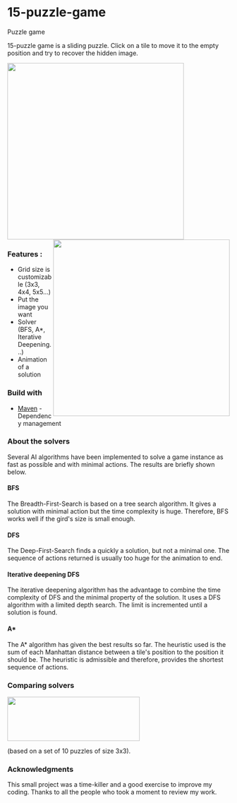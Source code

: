 # 15-puzzle-game
Puzzle game

15-puzzle game is a sliding puzzle. Click on a tile to move it to the empty position and try to recover the hidden image.

<img src="https://github.com/vesran/15-puzzle-game/blob/master/src/main/resources/bird.png" width="400"> <img src="https://github.com/vesran/15-puzzle-game/blob/master/src/main/resources/bird_mixed.png" width="400" align='right'>

### Features : 
* Grid size is customizable (3x3, 4x4, 5x5...)
* Put the image you want
* Solver (BFS, A*, Iterative Deepening...)
* Animation of a solution

### Build with
* <a href='https://maven.apache.org/'>Maven</a> - Dependency management

### About the solvers
Several AI algorithms have been implemented to solve a game instance as fast as possible
and with minimal actions. The results are briefly shown below.

#### BFS
The Breadth-First-Search is based on a tree search algorithm.
It gives a solution with minimal action but the time complexity is huge. 
Therefore, BFS works well if the gird's size is small enough.

#### DFS
The Deep-First-Search finds a quickly a solution, but not a minimal one. 
The sequence of actions returned is usually too huge for the animation to end.

#### Iterative deepening DFS
The iterative deepening algorithm has the advantage to combine 
the time complexity of DFS and the minimal property of the solution.
It uses a DFS algorithm with a limited depth search. 
The limit is incremented until a solution is found. 

#### A*
The A* algorithm has given the best results so far. The heuristic used is 
the sum of each Manhattan distance between a tile's position to the position it should be.
The heuristic is admissible and therefore, provides the shortest sequence of actions.

### Comparing solvers
<img src="https://github.com/vesran/15-puzzle-game/blob/master/src/main/resources/benchmark.png" width="300" height="100">

(based on a set of 10 puzzles of size 3x3).

### Acknowledgments
This small project was a time-killer and a good exercise to improve my coding. Thanks to all the people who took a moment 
to review my work.
